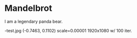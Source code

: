 # Mandelbrot
I am a legendary panda bear.

-test.jpg (-0.7463, 0.1102) scale=0.00001 1920x1080 w/ 100 iter.
